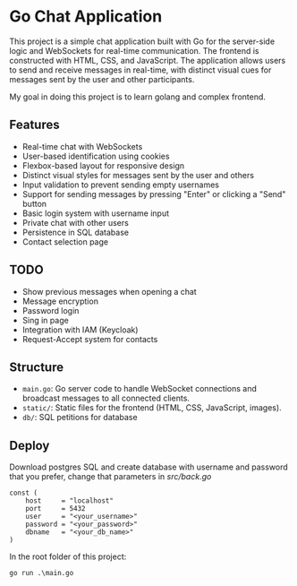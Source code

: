 # Go Chat Application

This project is a simple chat application built with Go for the server-side logic and WebSockets for real-time communication. The frontend is constructed with HTML, CSS, and JavaScript. The application allows users to send and receive messages in real-time, with distinct visual cues for messages sent by the user and other participants.

My goal in doing this project is to learn golang and complex frontend.

## Features

- Real-time chat with WebSockets
- User-based identification using cookies
- Flexbox-based layout for responsive design
- Distinct visual styles for messages sent by the user and others
- Input validation to prevent sending empty usernames
- Support for sending messages by pressing "Enter" or clicking a "Send" button
- Basic login system with username input
- Private chat with other users
- Persistence in SQL database
- Contact selection page

## TODO
- Show previous messages when opening a chat
- Message encryption 
- Password login
- Sing in page
- Integration with IAM (Keycloak)
- Request-Accept system for contacts

## Structure

- `main.go`: Go server code to handle WebSocket connections and broadcast messages to all connected clients.
- `static/`: Static files for the frontend (HTML, CSS, JavaScript, images).
- `db/`: SQL petitions for database

## Deploy
Download postgres SQL and create database with username and password that you
prefer, change that parameters in *src/back.go* 
```
const (
	host     = "localhost"
	port     = 5432
	user     = "<your_username>"
	password = "<your_password>"
	dbname   = "<your_db_name>"
)
```
In the root folder of this project:
```
go run .\main.go
```
